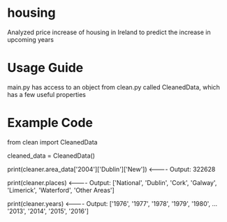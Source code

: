 # housing
Analyzed price increase of housing in Ireland to predict the increase in upcoming years


# Usage Guide
main.py has access to an object from clean.py called CleanedData, which has a few useful properties



# Example Code
from clean import CleanedData

cleaned_data = CleanedData()

print(cleaner.area_data['2004']['Dublin']['New'])      <---- Output: 322628

print(cleaner.places)     <---- Output: ['National', 'Dublin', 'Cork', 'Galway', 'Limerick', 'Waterford', 'Other Areas']

print(cleaner.years)     <---- Output: ['1976', '1977', '1978', '1979', '1980', ... '2013', '2014', '2015', '2016']

